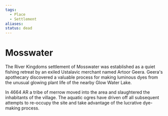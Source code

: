 ```yaml
---
tags:
  - Place
  - Settlement
aliases: 
status: dead
---
```

# Mosswater
The River Kingdoms settlement of Mosswater was established as a quiet fishing retreat by an exiled Ustalavic merchant named Artoor Geera. Geera's apothecary discovered a valuable process for making luminous dyes from the unusual glowing plant life of the nearby Glow Water Lake.

In 4664 AR a tribe of merrow moved into the area and slaughtered the inhabitants of the village. The aquatic ogres have driven off all subsequent attempts to re-occupy the site and take advantage of the lucrative dye-making process.